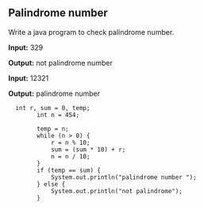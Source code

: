 ## Palindrome number
Write a java program to check palindrome number.

**Input:**  329

**Output:**  not palindrome number

**Input:**  12321

**Output:**  palindrome number

      int r, sum = 0, temp;
            int n = 454;
    
            temp = n;
            while (n > 0) {
                r = n % 10; 
                sum = (sum * 10) + r;
                n = n / 10;
            }
            if (temp == sum) {
                System.out.println("palindrome number ");
            } else {
                System.out.println("not palindrome");
            }
